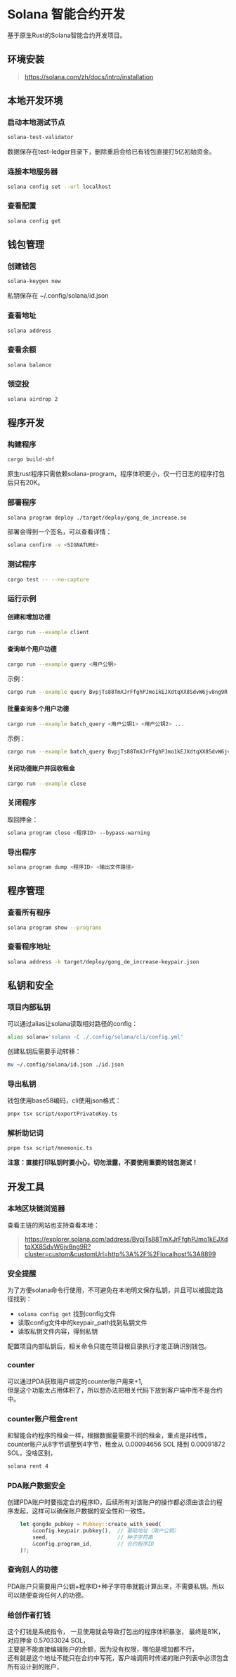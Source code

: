 # Solana 智能合约开发

基于原生Rust的Solana智能合约开发项目。

## 环境安装

> https://solana.com/zh/docs/intro/installation

## 本地开发环境

### 启动本地测试节点

```bash
solana-test-validator
```

数据保存在test-ledger目录下，删除重启会给已有钱包直接打5亿初始资金。

### 连接本地服务器

```bash
solana config set --url localhost
```

### 查看配置

```bash
solana config get
```

## 钱包管理

### 创建钱包

```bash
solana-keygen new
```

私钥保存在 ~/.config/solana/id.json

### 查看地址

```bash
solana address
```

### 查看余额

```bash
solana balance
```

### 领空投

```bash
solana airdrop 2
```

## 程序开发

### 构建程序

```bash
cargo build-sbf
```

原生rust程序只需依赖solana-program，程序体积更小，仅一行日志的程序打包后只有20K。

### 部署程序

```bash
solana program deploy ./target/deploy/gong_de_increase.so
```

部署会得到一个签名，可以查看详情：

```bash
solana confirm -v <SIGNATURE>
```

### 测试程序

```bash
cargo test -- --no-capture
```

### 运行示例

#### 创建和增加功德
```bash
cargo run --example client
```

#### 查询单个用户功德
```bash
cargo run --example query <用户公钥>
```

示例：
```bash
cargo run --example query BvpjTs88TmXJrFfghPJmo1kEJXdtqXX8SdvW6jv8ng9R
```

#### 批量查询多个用户功德
```bash
cargo run --example batch_query <用户公钥1> <用户公钥2> ...
```

示例：
```bash
cargo run --example batch_query BvpjTs88TmXJrFfghPJmo1kEJXdtqXX8SdvW6jv8ng9R 9WzDXwBbmkg8ZTbNMqUxvQRAyrZzDsGYdLVL9zYtAWWM
```

#### 关闭功德账户并回收租金
```bash
cargo run --example close
```

### 关闭程序

取回押金：

```bash
solana program close <程序ID> --bypass-warning
```

### 导出程序

```bash
solana program dump <程序ID> <输出文件路径>
```

## 程序管理

### 查看所有程序

```bash
solana program show --programs
```

### 查看程序地址

```bash
solana address -k target/deploy/gong_de_increase-keypair.json
```

## 私钥和安全

### 项目内部私钥

可以通过alias让solana读取相对路径的config：

```bash
alias solana='solana -C ./.config/solana/cli/config.yml'
```

创建私钥后需要手动转移：

```bash
mv ~/.config/solana/id.json ./id.json
```

### 导出私钥

钱包使用base58编码，cli使用json格式：

```bash
pnpx tsx script/exportPrivateKey.ts
```

### 解析助记词

```bash
pnpm tsx script/mnemonic.ts
```

**注意：直接打印私钥时要小心，切勿泄露，不要使用重要的钱包测试！**

## 开发工具

### 本地区块链浏览器

查看主链的网站也支持查看本地：
> https://explorer.solana.com/address/BvpjTs88TmXJrFfghPJmo1kEJXdtqXX8SdvW6jv8ng9R?cluster=custom&customUrl=http%3A%2F%2Flocalhost%3A8899

### 安全提醒

为了方便solana命令行使用，不可避免在本地明文保存私钥，并且可以被固定路径找到：
- `solana config get` 找到config文件
- 读取config文件中的keypair_path找到私钥文件  
- 读取私钥文件内容，得到私钥

配置项目内部私钥后，相关命令只能在项目根目录执行才能正确识别钱包。

### counter

可以通过PDA获取用户绑定的counter账户用来+1,  
但是这个功能太占用体积了，所以想办法把相关代码下放到客户端中而不是合约中。  

### counter账户租金rent

和智能合约程序的租金一样，根据数据量需要不同的租金，重点是非线性，  
counter账户从8字节调整到4字节，租金从 0.00094656 SOL 降到 0.00091872 SOL，没啥区别，  

```bash
solana rent 4
```

### PDA账户数据安全

创建PDA账户时要指定合约程序ID，后续所有对该账户的操作都必须由该合约程序发起，这样可以确保账户数据的安全性和一致性。  
```rust
    let gongde_pubkey = Pubkey::create_with_seed(
        &config.keypair.pubkey(),  // 基础地址（用户公钥）
        seed,                      // 种子字符串
        &config.program_id,        // 合约程序ID
    )?;
```

### 查询别人的功德

PDA账户只需要用户公钥+程序ID+种子字符串就能计算出来，不需要私钥。所以可以随便查询任何人的功德。  

### 给创作者打钱

这个打钱是系统指令， 一旦使用就会导致打包出的程序体积暴涨， 最终是81K，对应押金 0.57033024 SOL，  
主要是不能直接编辑账户的余额，因为没有权限，哪怕是增加都不行，  
还有就是这个地址不能只在合约中写死，客户端调用时传递的账户列表中必须包含所有设计到的账户，  
